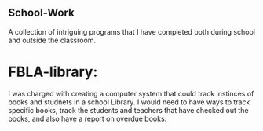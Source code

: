 ## School-Work
A collection of intriguing programs that I have completed both during school and outside the classroom.


# FBLA-library:
  I was charged with creating a computer system that could track instinces of books and studnets in a school Library. I would need to have ways to track specific books, track the students and teachers that have checked out the books, and also have a report on overdue books.
